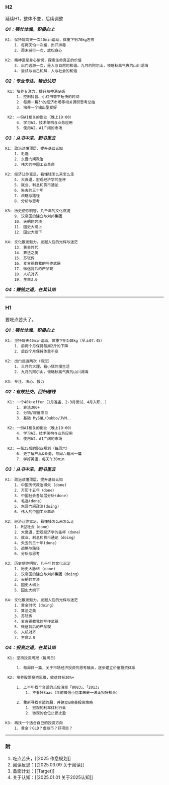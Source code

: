 
### H2

延续H1，整体不变，后续调整


***O1：强壮体魄，积极向上*** 

	K1: 保持每两天一次40min运动，体重下到70kg左右
		1. 每两天怕一次楼，出汗排毒
		2. 周末骑行一次，放松身心
	
	K2: 精神富足身心愉悦，探索生命真正的价值
		3. 出门远游一次，是人与自然的和谐。九月的阿尔山，领略秋高气爽的山川湖海
		4. 尝试与自己和解，人与社会的和谐

***O2：专业专注，输出认知***  

	 K1: 培养专注力，提升精神满足感
		 1. 控制抖音、小红书等平短快的时间
		 2. 每周一篇3h的经济市场等相关调研思考总结
		 3. 培养一个输出型爱好
	 
	 K2: 一份AI相关的副业（晚上19:00）
		 4. 学习AI，技术架构与业务应用
		 5. 使用AI，AI广阔的市场

***O3：从书中来，到书里去***

	K1: 政治读懂顶层，提升基础认知
		1. 毛选
		2. 东晋门阀政治
		3. 伟大的中国工业革命
	
    K2: 经济让你富足，看懂钱怎么来怎么走
	    4. 大衰退，宏观经济学的圣杯
	    5. 就业、利息和货币通论
	    6. 失去的三十年
	    7. 战略与路径
	    8. 分析与思考
	
    K3: 历史使你明智，几千年的文化沉淀
		9. 汉帝国的建立与刘邦集团
		10. 天朝的奔溃
		11. 国史大纲上
		12. 国史大纲下
	
    K4: 文化散发魅力，发掘人性的光辉与迷茫
	    13. 黄金时代
	    14. 算法之美
	    15. 苏轼传
	    16. 麦肯锡教我的写作武器
	    17. 微信背后的产品观
	    18. 人机对齐
	    19. 生命3.0

***O4：赚钱之道，在其认知***



---


### H1

要吃点苦头了。

***O1：强壮体魄，积极向上*** 

	K1: 坚持每天40min运动，体重下到140kg（早上07:45）
		1. 前两个月保持每周2斤的下降
		2. 后四个月保持体重不变
	
	K2: 出门远游两次（待定）
		1. 三月的大理，看小镇的慢生活
		2. 九月的阿尔山，领略秋高气爽的山川湖海
		
	K3: 专注、决心、毅力


***O2：有效社交，回归赚钱***  

	 K1: 一个40k+offer（1月准备、2-3月面试、4月入职..）
		 1. 算法300+
		 2. 分销/增值项目
		 3. 基础 MySQL/Dubbo/JVM..
	 
	 K2: 一份AI相关的副业（晚上19:00）
		 4. 学习AI，技术架构与业务应用
		 5. 使用AI，AI广阔的市场
	 
	 K3: 一张35后的职业规划（每周六）
		 6. 更了解产品&业务，每周六输出一篇
		 7. 学好英语，每天午30min


***O3：从书中来，到书里去***

	K1: 政治读懂顶层，提升基础认知
		1. 中国历代政治得失 (done)
		2. 万历十五年（done）
		3. 中国社会各阶层分析(done)
		4. 毛选(done)
		5. 东晋门阀政治(doing)
		6. 伟大的中国工业革命
	
    K2: 经济让你富足，看懂钱怎么来怎么走
	    1. M型社会（done）
	    2. 大衰退，宏观经济学的圣杯（done）
	    3. 就业、利息和货币通论（doing）
	    4. 失去的三十年(done)
	    5. 战略与路径
	    6. 分析与思考
	
    K3: 历史使你明智，几千年的文化沉淀
		1. 历史大脉络 (done)
		2. 汉帝国的建立与刘邦集团（doing）
		3. 天朝的奔溃
		4. 国史大纲上
		5. 国史大纲下
	
    K4: 文化散发魅力，发掘人性的光辉与迷茫
	    1. 黄金时代 (doing)
	    2. 算法之美
	    3. 苏轼传
	    4. 麦肯锡教我的写作武器
	    5. 微信背后的产品观
	    6. 人机对齐
	    7. 生命3.0


***O4：投资之道，在其认知***

	 K1: 坚持投资周报（每周日）
	 
		 1. 每周日一篇，关于市场经济投资的思考输出，逐步建立价值投资体系 
	 
	 K2: 培养股票投资思维，收益目标30%+
	 
		 1. 上半年找个合适的点位清空「8083」、「2013」
			 1. 不看好Saas（年前微信小店本来是一波止损好机会）
		
		 2. 重新寻找合适的股，并建立&完善投资策略
			 1. 宏观的利率红利行业 
			 2. 微观的仓位止损止盈
		
	K3: 再找一个适合自己的投资方向
		1. 黄金？GLD？虚拟币？好项目？


----
### 附

1. 吃点苦头，[[2025 作息规划]]
2. 阅读反思：[[2025.03.09 关于阅读]]
3. 备面计划：[[Target]]
4. 关于认知：[[2025.01.01 关于2025认知]]
